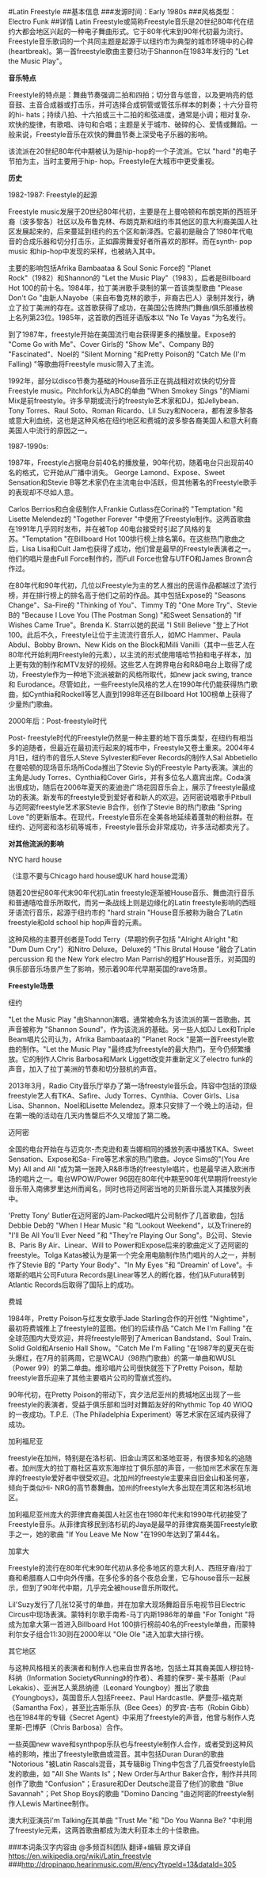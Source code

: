 #Latin Freestyle
##基本信息
###发源时间：Early 1980s
###风格类型：Electro Funk
##详情
Latin
Freestyle或简称Freestyle音乐是20世纪80年代在纽约大都会地区兴起的一种电子舞曲形式。它于80年代末到90年代初最为流行。Freestyle音乐歌词的一个共同主题是起源于以纽约市为典型的城市环境中的心碎(heartbreak)。第一首freestyle歌曲主要归功于Shannon在1983年发行的
"Let the Music Play"。



**音乐特点**

Freestyle的特点是：舞曲节奏强调二拍和四拍；切分音与低音，以及更响亮的低音鼓、主音合成器或打击乐，并可选择合成铜管或管弦乐样本的刺奏；十六分音符的hi-
hats；持续八拍、十六拍或三十二拍的和弦进度，通常是小调；相对复杂、欢快的旋律，有歌唱、诗句和合唱；主题是关于城市、破碎的心、爱情或舞蹈。一般来说，Freestyle音乐在欢快的舞曲节奏上深受电子乐器的影响。



该流派在20世纪80年代中期被认为是hip-hop的一个子流派。它以 "hard "的电子节拍为主，当时主要用于hip-
hop。Freestyle在大城市中更受重视。



**历史**

1982-1987: Freestyle的起源

Freestyle
music发展于20世纪80年代初，主要是在上曼哈顿和布朗克斯的西班牙裔（波多黎各）社区以及布鲁克林、布朗克斯和纽约市其他区的意大利裔美国人社区发展起来的，后来蔓延到纽约的五个区和新泽西。它最初是融合了1980年代电音的合成乐器和切分打击乐，正如霹雳舞爱好者所喜欢的那样。而在synth-
pop music 和hip-hop中发现的采样，也被纳入其中。



主要的影响包括Afrika Bambaataa & Soul Sonic Force的 "Planet Rock"（1982）和Shannon的 "Let
the Music Play"（1983），后者是Billboard Hot 100的前十名。1984年，拉丁美洲歌手录制的第一首该类型歌曲 "Please
Don't Go
"由新人Nayobe（来自布鲁克林的歌手，非裔古巴人）录制并发行，确立了拉丁美洲的存在。这首歌获得了成功，在美国公告牌热门舞曲/俱乐部播放榜上名列第23位。1985年，这首歌的西班牙语版本以
"No Te Vayas "为名发行。



到了1987年，freestyle开始在美国流行电台获得更多的播放量。Expose的 "Come Go with Me"、Cover Girls的
"Show Me"、Company B的 "Fascinated"、Noel的 "Silent Morning "和Pretty Poison的
"Catch Me (I'm Falling) "等歌曲将Freestyle music带入了主流。



1992年，部分以disco节奏为基础的House音乐正在挑战相对欢快的切分音Freestyle music。Pitchfork认为ABC的单曲 "When
Smokey Sings "的Miami Mix是前freestyle。许多早期或流行的freestyle艺术家和DJ，如Jellybean、Tony
Torres、Raul Soto、Roman Ricardo、Lil
Suzy和Nocera，都有波多黎各或意大利血统，这也是这种风格在纽约地区和费城的波多黎各裔美国人和意大利裔美国人中流行的原因之一。



1987-1990s:

1987年，Freestyle占据电台前40名的播放量，90年代初，随着电台只出现前40名的格式，它开始从广播中消失。 George
Lamond、Expose、Sweet Sensation和Stevie
B等艺术家仍在主流电台中活跃，但其他著名的Freestyle歌手的表现却不尽如人意。



Carlos Berrios和白金级制作人Frankie Cutlass在Corina的 "Temptation "和Lisette Melendez的
"Together Forever "中使用了Freestyle制作。这两首歌曲在1991年几乎同时发布，并在被Top
40电台接受时引起了风格的复苏。"Temptation "在Billboard Hot 100排行榜上排名第6。在这些热门歌曲之后，Lisa
Lisa和Cult Jam也获得了成功，他们曾是最早的Freestyle表演者之一。他们的唱片是由Full Force制作的，而Full
Force也曾与UTFO和James Brown合作过。



在80年代和90年代初，几位以Freestyle为主的艺人推出的民谣作品都越过了流行榜，并在排行榜上的排名高于他们之前的作品。其中包括Expose的
"Seasons Change"、Sa-Fire的 "Thinking of You"、Timmy T的 "One More Try"、Stevie B的
"Because I Love You (The Postman Song) "和Sweet Sensation的 "If Wishes Came
True"。Brenda K. Starr以她的民谣 "I Still Believe "登上了Hot
100。此后不久，Freestyle让位于主流流行音乐人，如MC Hammer、Paula Abdul、Bobby Brown、New Kids on
the Block和Milli
Vanilli（其中一些艺人在80年代开始利用Freestyle的元素），以主流的形式使用嘻哈节拍和电子样本，加上更有效的制作和MTV友好的视频。这些艺人在跨界电台和R&B电台上取得了成功，Freestyle作为一种地下流派被新的风格所取代，如new
jack swing, trance 和
Eurodance。尽管如此，一些Freestyle风格的艺人在1990年代仍能获得热门歌曲，如Cynthia和Rockell等艺人直到1998年还在Billboard
Hot 100榜单上获得了少量热门歌曲。



2000年后：Post-freestyle时代

Post-
freestyle时代的Freestyle仍然是一种主要的地下音乐类型，在纽约有相当多的追随者，但最近在最初流行起来的城市中，Freestyle又卷土重来。2004年4月1日，纽约市的音乐人Steve
Sylvester和Fever Records的制作人Sal Abbetiello在曼哈顿的现场音乐场所Coda推出了Stevie
Sly的Freestyle Party表演。演出的主角是Judy Torres、Cynthia和Cover
Girls，并有多位名人嘉宾出席。Coda演出很成功，随后在2006年夏天的麦迪逊广场花园音乐会上，展示了freestyle最成功的表演。新发布的freestyle受到爱好者和新人的欢迎。迈阿密说唱歌手Pitbull与迈阿密freestyle艺术家Stevie
B合作，创作了Stevie B的热门歌曲 "Spring Love
"的更新版本。在现代，Freestyle音乐在全美各地延续着蓬勃的粉丝群。在纽约、迈阿密和洛杉矶等城市，Freestyle音乐会非常成功，许多活动都卖光了。



**对其他流派的影响**

NYC hard house

（注意不要与Chicago hard house或UK hard house混淆）

随着20世纪80年代末90年代初Latin freestyle逐渐被House音乐、舞曲流行音乐和普通嘻哈音乐所取代，而另一条战线上则是边缘化的Latin
freestyle影响的西班牙语流行音乐，起源于纽约市的 "hard strain "House音乐被称为融合了Latin freestyle和old
school hip hop声音的元素。



这种风格的主要开创者是Todd Terry（早期的例子包括 "Alright Alright "和 "Dum Dum Cry"）和Nitro
Deluxe。Deluxe的 "This Brutal House "融合了Latin percussion 和 the New York electro
Man Parrish的粗犷House音乐，对英国的俱乐部音乐场景产生了影响，预示着90年代早期英国的rave场景。



**Freestyle场景**

纽约

"Let the Music Play "由Shannon演唱，通常被命名为该流派的第一首歌曲，其声音被称为 "Shannon
Sound"，作为该流派的基础。另一些人如DJ Lex和Triple Beam唱片公司认为，Afrika Bambaataa的 "Planet Rock
"是第一首Freestyle歌曲的制作。"Let the Music Play "最终成为freestyle的最大热门，至今仍频繁播放。它的制作人Chris
Barbosa和Mark Liggett改变并重新定义了electro funk的声音，加入了拉丁美洲的节奏和切分鼓机的声音。



2013年3月，Radio City音乐厅举办了第一场freestyle音乐会。阵容中包括的顶级freestyle艺人有TKA、Safire、Judy
Torres、Cynthia、Cover Girls、Lisa Lisa、Shannon、Noel和Lisette
Melendez。原本只安排了一个晚上的活动，但在第一晚的活动在几天内售罄后不久又增加了第二晚。



迈阿密

全国的电台开始在与迈克尔-杰克逊和麦当娜相同的播放列表中播放TKA、Sweet Sensation、Expose和Sa-
Fire等艺术家的热门歌曲。Joyce Sims的"(You Are My) All and All
"成为第一张跨入R&B市场的freestyle唱片，也是最早进入欧洲市场的唱片之一。电台WPOW/Power
96因在80年代中期至90年代早期将freestyle音乐带入南佛罗里达州而闻名，同时也将迈阿密当地的贝斯音乐混入其播放列表中。



'Pretty Tony' Butler在迈阿密的Jam-Packed唱片公司制作了几首歌曲，包括Debbie Deb的 "When I Hear
Music "和 "Lookout Weekend"，以及Trinere的 "I'll Be All You'll Ever Need "和
"They're Playing Our Song"。B公司、Stevie B、Paris By Air、Linear、Will to
Power和Expose后来的歌曲定义了迈阿密的freestyle。Tolga Katas被认为是第一个完全用电脑制作热门唱片的人之一，并制作了Stevie
B的 "Party Your Body"、"In My Eyes "和 "Dreamin' of Love"。卡塔斯的唱片公司Futura
Records是Linear等艺人的孵化器，他们从Futura转到Atlantic Records后取得了国际上的成功。



费城

1984年，Pretty Poison与红发女歌手Jade Starling合作的开创性
"Nightime"，最初将费城推上了freestyle的蓝图。他们的后续作品 "Catch Me I'm Falling
"在全球范围内大受欢迎，并将freestyle带到了American Bandstand、Soul Train、Solid Gold和Arsenio
Hall Show。"Catch Me I'm Falling
"在1987年的夏天在街头爆红，在7月的前两周，它是WCAU（98热门歌曲）的第一单曲和WUSL（Power
99）的第二单曲。维珍唱片公司很快就签下了Pretty Poison，帮助freestyle音乐迎来了其他主要唱片公司的雪崩式签约。



90年代初，在Pretty Poison的带动下，宾夕法尼亚州的费城地区出现了一些freestyle的表演者，受益于俱乐部和当时对舞蹈友好的Rhythmic
Top 40 WIOQ的一夜成功。T.P.E.（The Philadelphia Experiment）等艺术家在区域内获得了成功。



加利福尼亚

freestyle在加州，特别是在洛杉矶、旧金山湾区和圣地亚哥，有很多知名的追随者。加州庞大的拉丁裔社区喜欢东海岸拉丁俱乐部的声音，一些加州艺术家在东海岸的freestyle爱好者中很受欢迎。北加州的freestyle主要来自旧金山和圣何塞，倾向于类似Hi-
NRG的高节奏舞曲。加州的freestyle大多出现在湾区和洛杉矶地区。



加利福尼亚州庞大的菲律宾裔美国人社区也在1980年代末和1990年代初接受了Freestyle音乐。从菲律宾移民到洛杉矶的Jaya是最早的菲律宾裔美国Freestyle歌手之一，她的歌曲
"If You Leave Me Now "在1990年达到了第44名。



加拿大

Freestyle的流行在80年代末90年代初从多伦多地区的意大利人、西班牙裔/拉丁裔和希腊裔人口中向外传播。在多伦多的各个夜总会里，它与house音乐一起展示，但到了90年代中期，几乎完全被house音乐所取代。



Lil'Suzy发行了几张12英寸的单曲，并在加拿大现场舞蹈音乐电视节目Electric Circus中现场表演。蒙特利尔歌手南希-马丁内斯1986年的单曲
"For Tonight "将成为加拿大第一首进入Billboard Hot
100排行榜前40名的Freestyle单曲，而蒙特利尔女子组合11:30则在2000年以 "Ole Ole "进入加拿大排行榜。



其它地区

与这种风格相关的表演者和制作人也来自世界各地，包括土耳其裔美国人穆拉特-科纳（Information Society《Running》的作者）、希腊的保罗-
莱卡基斯（Paul Lekakis）、亚洲艺人莱昂纳德（Leonard
Youngboy）推出了歌曲《Youngboys》，英国音乐人包括Freeez、Paul Hardcastle、萨曼莎-福克斯（Samantha
Fox），甚至比吉斯乐队（Bee Gees）的罗宾-吉布（Robin Gibb）也在1984年的专辑《Secret
Agent》中采用了freestyle的声音，他曾与制作人克里斯-巴博萨（Chris Barbosa）合作。



一些英国new
wave和synthpop乐队也与freestyle制作人合作，或者受到这种风格的影响，推出了freestyle歌曲或混音。其中包括Duran
Duran的歌曲 "Notorious "被Latin Rascals混音，其专辑Big Thing中包含了几首受freestyle启发的歌曲，如 "All
She Wants Is"；New Order与Arthur Baker合作，制作并共同创作了歌曲 "Confusion"；Erasure和Der
Deutsche混音了他们的歌曲 "Blue Savannah"；Pet Shop Boys的歌曲 "Domino Dancing
"由迈阿密的freestyle制作人Lewis Martinee制作。



澳大利亚演员I'm Talking在其单曲 "Trust Me "和 "Do You Wanna Be?
"中利用了freestyle元素，这两首歌曲都成为澳大利亚本土的十佳歌曲。

###本词条汉字内容由 @多频百科团队 翻译+编辑
原文译自 https://en.wikipedia.org/wiki/Latin_freestyle
###http://dropinapp.hearinmusic.com/#/ency?typeId=13&dataId=305
